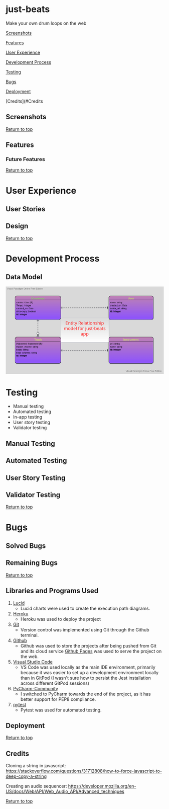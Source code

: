 # just-beats
Make your own drum loops on the web

[Screenshots](#Screenshots)

[Features](#Features)

[User Experience](#User-Experience)

[Development Process](#Development-Process)

[Testing](#Testing)

[Bugs](#Bugs)

[Deployment](#Deployment)

[Credits](#Credits



## Screenshots


[Return to top](#just-beats)

## Features

### Future Features


[Return to top](#just-beats)
# User Experience

## User Stories


## Design


[Return to top](#just-beats)

# Development Process

## Data Model

![Entity-relationship diagram for models](media/docs/just_beats_er_dgm.png)

# Testing
- Manual testing
- Automated testing
- In-app testing
- User story testing
- Validator testing

## Manual Testing

## Automated Testing

## User Story Testing

## Validator Testing

[Return to top](#just-beats)

# Bugs
## Solved Bugs

## Remaining Bugs

[Return to top](#just-beats)

## Libraries and Programs Used
1. [Lucid](https://www.lucidchart.com/pages/)
    - Lucid charts were used to create the execution path diagrams.
2. [Heroku](https://www.heroku.com/)
    - Heroku was used to deploy the project
3. [Git](https://git-scm.com/)
    - Version control was implemented using Git through the Github terminal.
4. [Github](https://github.com/)
    - Github was used to store the projects after being pushed from Git and its cloud service [Github Pages](https://pages.github.com/) was used to serve the project on the web.
5. [Visual Studio Code](https://code.visualstudio.com/)
    - VS Code was used locally as the main IDE environment, primarily because it was easier to set up a development environment locally than in GitPod (I wasn't sure how to persist the Jest installation across different GitPod sessions)
6. [PyCharm-Community](https://www.jetbrains.com/pycharm/)
    - I switched to PyCharm towards the end of the project, as it has better support for PEP8 compliance.
7. [pytest](https://docs.pytest.org/en/7.1.x/)
    - Pytest was used for automated testing.

## Deployment

[Return to top](#just-beats)
## Credits
Cloning a string in javascript:
https://stackoverflow.com/questions/31712808/how-to-force-javascript-to-deep-copy-a-string

Creating an audio sequencer:
https://developer.mozilla.org/en-US/docs/Web/API/Web_Audio_API/Advanced_techniques

[Return to top](#just-beats)
